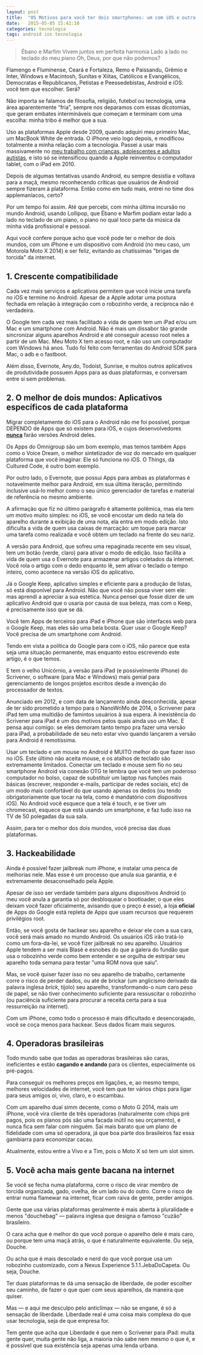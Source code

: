```yaml
---
layout: post
title:  "05 Motivos para você ter dois smartphones: um com iOS e outro com Android."
date:   2015-05-05 15:42:10
categories: tecnologia
tags: android ios tecnologia
---
```


> Ébano e Marfim
> Vivem juntos em perfeita harmonia
> Lado a lado no teclado do meu piano
> Oh, Deus, por que não podemos?

Flamengo e Fluminense, Ceará e Fortaleza, Remo e Paissandu, Grêmio e Inter, Windows e Macintosh, Sunitas e Xiitas, Católicos e Evangélicos, Democratas e Republicanos, Petistas e Peessedebistas, Android e iOS: você tem que escolher. Será?

Não importa se falamos de filosofia, religião, futebol ou tecnologia, uma área aparentemente “fria”, sempre nos deparamos com essas dicotomias, que geram embates intermináveis que começam e terminam com uma escolha: minha tribo é melhor que a sua.

Uso as plataformas Apple desde 2009, quando adquiri meu primeiro Mac, um MacBook White de entrada. O iPhone veio logo depois, e modificou totalmente a minha relação com a tecnologia. Passei a usar mais massivamente no [meu trabalho com crianças, adolescentes e adultos autistas](http://autismobrasil.org), e isto só se intensificou quando a Apple reinventou o computador tablet, com o iPad em 2010.

Depois de algumas tentativas usando Android, eu sempre desistia e voltava para a maçã, mesmo reconhecendo críticas que usuários de Android sempre fizeram à plataforma. Então como em tudo mais, entrei no time dos applemaníacos, certo? 

Por um tempo foi assim. Até que percebi, com minha última incursão no mundo Android, usando Lollipop, que Ébano e Marfim podiam estar lado a lado no teclado de um piano, o piano no qual toco parte da música da minha vida profissional e pessoal.

Aqui você confere porque acho que você pode ter o melhor de dois mundos, com um iPhone e um dispositivo com Android (no meu caso, um Motorola Moto X 2014) e ser feliz, evitando as chatíssimas "brigas de torcida" da internet.

## 1. Crescente compatibilidade

Cada vez mais serviços e aplicativos permitem que você inicie uma tarefa no iOS e termine no Android. Apesar de a Apple adotar uma postura fechada em relação à integração com o robozinho verde, a recíproca não é verdadeira. 

O Google tem cada vez mais facilitado a vida de quem tem um iPad e/ou um Mac e um smartphone com Android. Não é mais um dissabor tão grande sincronizar alguns aparelhos Android e até conseguir acesso root neles a partir de um Mac. Meu Moto X tem acesso root, e não uso um computador com Windows há anos. Tudo foi feito com ferramentas do Android SDK para Mac, o adb e o fastboot.

Além disso, Evernote, Any.do, Todoist, Sunrise, e muitos outros aplicativos de produtividade possuem Apps para as duas plataformas, e conversam entre si sem problemas.

## 2. O melhor de dois mundos: Aplicativos específicos de cada plataforma 

Migrar completamente do iOS para o Android não me foi possível, porque DEPENDO de Apps que só existem para iOS, e cujos desenvolvedores [**nunca**](https://support.omnigroup.com/windows-or-android) farão versões Android deles.

Os Apps do Omnigroup são um bom exemplo, mas temos também Apps como o Voice Dream, o melhor sintetizador de voz do mercado em qualquer plataforma que você imaginar. Ele só funciona no iOS. O Things, da Cultured Code, é outro bom exemplo.

Por outro lado, o Evernote, que possui Apps para ambas as plataformas é notavelmente melhor para Android, em sua última iteração, permitindo inclusive usá-lo melhor como o seu único gerenciador de tarefas e material de referência no mesmo ambiente.

A afirmação que fiz no último parágrafo é altamente polêmica, mas ela tem um motivo muito simples: no iOS, se você encostar um dedo na tela do aparelho durante a exibição de uma nota, ela entra em modo edição. Isto dificulta a vida de quem usa caixas de marcação: um toque para marcar uma tarefa como realizada e você obtém um teclado na frente do seu nariz. 

A versão para Android, que sofreu uma repaginada recente em seu visual, tem um botão (verde, claro) para ativar o modo de edição. Isso facilita a vida de quem usa o Evernote para armazenar artigos coletados da internet. Você rola o artigo com o dedo enquanto lê, sem ativar o teclado o tempo inteiro, como acontece na versão iOS do aplicativo.

Já o Google Keep, aplicativo simples e eficiente para a produção de listas, só está disponível para Android. Não que você não possa viver sem ele: mas aprendi a apreciar a sua estética. Nunca pensei que fosse dizer de um aplicativo Android que o usaria por causa de sua beleza, mas com o Keep, é precisamente isso que se dá. 

Você tem Apps de terceiros para iPad e iPhone que são interfaces web para o Google Keep, mas eles são uma bela bosta. Quer usar o Google Keep? Você precisa de um smartphone com Android.

Tendo em vista a política do Google para com o iOS, não parece que esta seja uma situação permanente, mas enquanto estou escrevendo este artigo, é o que temos.

E tem o velho Unicórnio, a versão para iPad (e possivelmente iPhone) do Scrivener, o software (para Mac e Windows) mais genial para gerenciamento de longos projetos escritos desde a invenção do processador de textos. 

Anunciado em 2012, e com data de lançamento ainda desconhecida, apesar de ter sido prometido a tempo para o NanoWriMo de 2014, o Scrivener para iPad tem uma multidão de famintos usuários à sua espera. A inexistência do Scrivener para iPad é um dos motivos pelos quais ainda uso um Mac. E pensa aqui comigo: se eles demoram tanto tempo pra fazer uma versão para iPad, a probabilidade de seu neto estar vivo quando lançarem a versão para Android é remotíssima.

Usar um teclado e um mouse no Android é MUITO melhor do que fazer isso no iOS. Este último não aceita mouse, e os atalhos de teclado são extremamente limitados. Conectar um teclado e mouse sem fio no seu smartphone Android via conexão OTG te lembra que você tem um poderoso computador no bolso, capaz de substituir um laptop nas funções mais básicas  (escrever, responder e-mails, participar de redes sociais, etc) de um modo mais confortável do que usando apenas os dedos (ou tendo obrigatoriamente que tocar na tela, como é mandatório com dispositivos iOS). No Android você esquece que a tela é touch, e se tiver um chromecast, esquece que está usando um smartphone, e faz tudo isso na TV de 50 polegadas da sua sala.

Assim, para ter o melhor dos dois mundos, você precisa das duas plataformas.

## 3. Hackeabilidade
Ainda é possível fazer jailbreak num iPhone, e instalar uma penca de melhorias nele. Mas esse é um processo que anula sua garantia, e é extremamente desaconselhado pela Apple.

Apesar de isso ser verdade também para alguns dispositivos Android (o meu você anula a garantia só por desbloquear o bootloader, o que eles deixam você fazer oficialmente, avisando que o preço é esse), a loja **oficial** de Apps do Google está repleta de Apps que usam recursos que requerem privilégios root.

Então, se você gosta de hackear seu aparelho e deixar ele com a sua cara, você será mais amado no mundo Android. Os usuários iOS irão tratá-lo como um fora-da-lei, se você fizer jailbreak no seu aparelho. Usuários Apple tendem a ser mais Blasè e esnobes do que a galera do fundão que usa o robozinho verde como bem entender e se orgulha de estripar seu aparelho toda semana para testar "uma ROM nova que saiu".

Mas, se você quiser fazer isso no seu aparelho de trabalho, certamente corre o risco de perder dados, ou até de brickar (um anglicismo derivado da palavra inglesa *brick*, tijolo) seu aparelho, transformando-o num caro peso de papel, se não tiver conhecimento suficiente para ressuscitar o robozinho (ou paciência suficiente para procurar a receita certa para a sua ressurreição na internet). 

Com um iPhone, como todo o processo é mais dificultado e desencorajado, você se coça menos para hackear. Seus dados ficam mais seguros.

## 4. Operadoras brasileiras
Todo mundo sabe que todas as operadoras brasileiras são caras, ineficientes e estão **cagando e andando** para os clientes, especialmente os pré-pagos. 

Para conseguir os melhores preços em ligações, e, ao mesmo tempo, melhores velocidades de internet, você tem que ter vários chips para ligar para seus amigos oi, vivo, claro, e o escambau.

Com um aparelho dual simm decente, como o Moto G 2014, mais um iPhone, você vira cliente de três operadoras (naturalmente com chips pré pagos, pois os planos pós são uma facada inútil no seu orçamento), e nunca fica sem falar com ninguém. Sai mais barato que um plano de fidelidade com uma só operadora, já que boa parte dos brasileiros faz essa gambiarra para economizar cacau.

Atualmente, estou entre a Vivo e a Tim, pois o Moto X só tem um slot simm. 

## 5. Você acha mais gente bacana na internet

Se você se fecha numa plataforma, corre o risco de virar membro de torcida organizada, gado, ovelha, de um lado ou do outro. Corre o risco de entrar numa flamewar na internet, ficar com raiva de gente, perder amigos. 

Gente que usa várias plataformas geralmente é  mais aberta à pluralidade e menos "douchebag" — palavra inglesa que designa o famoso "cuzão" brasileiro. 

O cara acha que é melhor do que você porque o aparelho dele é mais caro, ou porque tem uma maçã atrás, o que é naturalmente equivalente. Ou seja, Douche. 

Ou acha que é mais descolado e nerd do que você porque usa um robozinho customizado, com a Nexus Experience 5.1.1.JebaDoCapeta. Ou seja, Douche.

Ter duas plataformas te dá uma sensação de liberdade, de poder escolher seu caminho, de fazer o que quer com seus aparelhos, da maneira que quiser.

Mas — e aqui me desculpo pelo anticlímax —  não se engane, é só a sensação de liberdade. Liberdade real é uma coisa mais complexa do que usar tecnologia, seja de que empresa for. 

Tem gente que acha que Liberdade é que nem o Scrivener para iPad: muita gente quer, muita gente não liga, a maioria não sabe nem mesmo o que é, e é possível que sua existência seja apenas uma lenda urbana.

